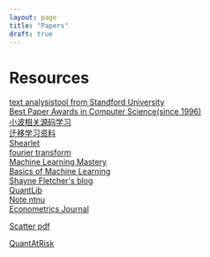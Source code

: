 ```yaml
---
layout: page
title: "Papers"
draft: true
---
```



Resources
=========

[text analysistool from Standford University](http://www.etcml.com/)<br/>
[Best Paper Awards in Computer Science(since 1996)](http://jeffhuang.com/best_paper_awards.html)<br/>
[小波相关源码学习](http://www.csee.wvu.edu/~xinl/source.html)<br/>
[迁移学习资料](http://www.cse.ust.hk/TL/)<br/>
[Shearlet](http://www.shearlab.org)<br/>
[fourier transform](http://see.stanford.edu/see/courseInfo.aspx?coll=84d174c2-d74f-493d-92ae-c3f45c0ee091)<br/>
[Machine Learning Mastery](http://machinelearningmastery.com/bootstrapping-machine-learning-book-review)<br/>
[Basics of Machine Learning](http://homepages.inf.ed.ac.uk/vlavrenk/iaml.html)<br/>
[Shayne Fletcher's blog](http://shayne-fletcher.blogspot.com/)<br/>
[QuantLib](http://quantlib.org/docs.shtml#qlws13)<br/>
[Note ntnu](http://www.csie.ntnu.edu.tw/~u91029/index.html)<br/>
[Econometrics Journal](http://www.feweb.vu.nl/econometriclinks/software.html)

[Scatter pdf](http://www.itsoc.org/resources/media/isit-2013-istanbul/MallatISIT2013.pdf)

[QuantAtRisk](http://www.quantatrisk.com/)
